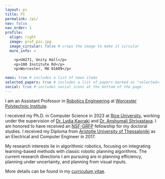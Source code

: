 ```yaml
---
layout: pi 
title: PI 
permalink: /pi/
nav: false 
nav_order: 1
profile:
  align: right
  image: prof_pic.jpg
  image_circular: false # crops the image to make it circular
  more_info: >

    <p>UH271, Unity Hall</p>
    <p>100 Institute Rd</p>
    <p>Worcester, MA 01609</p>

news: true # includes a list of news items
selected_papers: true # includes a list of papers marked as "selected={true}"
social: true # includes social icons at the bottom of the page
---
```


I am an Assistant Professor in [Robotics Engineering](https://www.wpi.edu/academics/departments/robotics-engineering) at [Worcester Polytechnic Institute](https://www.wpi.edu/). 

I received my Ph.D. in Computer Science in 2023 at [Rice University](https://www.rice.edu/), working under the supervision of [Dr. Lydia Kavraki](https://profiles.rice.edu/faculty/lydia-e-kavraki)
 and [Dr. Anshumali Shrivastava](https://www.cs.rice.edu/~as143/). I am honored to have received an [NSF-GRFP](https://www.nsfgrfp.org/) fellowship for my doctoral studies.
I received my Diploma from [Aristotle University of Thessaloniki](https://www.auth.gr/en/) as an Electrical and Computer Engineer in 2017. 

My research interests lie in algorithmic robotics, focusing on integrating learning-based methods with classic robotic planning algorithms. The current research directions I am pursuing 
are in planning efficiency, planning under uncertainty, and planning from visual inputs. 

More details can be found in my [curriculum vitae](/assets/pdf/cv_cchamzas.pdf). 

